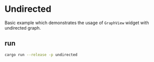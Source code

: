 # Undirected

Basic example which demonstrates the usage of `GraphView` widget with undirected graph.

## run

```bash
cargo run --release -p undirected
```
